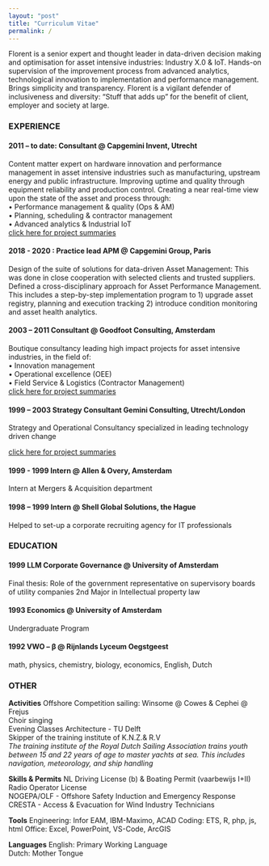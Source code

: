 ```yaml
---
layout: "post"
title: "Curriculum Vitae"
permalink: /
---
```


Florent is a senior expert and thought leader in data-driven decision making and optimisation for asset intensive industries: Industry X.0 & IoT. Hands-on supervision of the improvement process from advanced analytics, technological innovation to implementation and performance management. Brings simplicity and transparency. Florent is a vigilant defender of inclusiveness and diversity: “Stuff that adds up” for the benefit of client, employer and society at large.

### EXPERIENCE

#### 2011 – to date: Consultant @ Capgemini Invent, Utrecht 
Content matter expert on hardware innovation and performance management in asset intensive industries such as manufacturing, upstream energy and public infrastructure. Improving uptime and quality through equipment reliability and production control. Creating a near real-time view upon the state of the asset and process through:  
•	Performance management & quality (Ops & AM)  
•	Planning, scheduling & contractor management  
•	Advanced analytics & Industrial IoT  
[click here for project summaries](https://fprisse.github.io/projects_invent) 

#### 2018 - 2020 : Practice lead APM @ Capgemini Group, Paris
Design of the suite of solutions for data-driven Asset Management: This was done in close cooperation with selected clients and trusted suppliers. Defined a cross-disciplinary approach for Asset Performance Management. This includes a step-by-step implementation program to 1) upgrade asset registry, planning and execution tracking 2) introduce condition monitoring and asset health analytics.

#### 2003 – 2011 Consultant @ Goodfoot Consulting, Amsterdam  
Boutique consultancy leading high impact projects for asset intensive industries, in the field of:  
•	Innovation management  
•	Operational excellence (OEE)  
•	Field Service & Logistics (Contractor Management)  
[click here for project summaries](https://fprisse.github.io/projects_goodfoot) 

#### 1999 – 2003 Strategy Consultant Gemini Consulting, Utrecht/London
Strategy and Operational Consultancy specialized in leading technology driven change  

[click here for project summaries](https://fprisse.github.io/projects_gemini)

#### 1999 - 1999 Intern @ Allen & Overy, Amsterdam
Intern at Mergers & Acquisition department

#### 1998 – 1999 Intern @ Shell Global Solutions, the Hague
Helped to set-up a corporate recruiting agency for IT professionals

### EDUCATION
#### 1999 LLM Corporate Governance @ University of Amsterdam
Final thesis: Role of the government representative on supervisory boards of utility companies
2nd Major in Intellectual property law

#### 1993 Economics @ University of Amsterdam
Undergraduate Program

#### 1992 VWO – β @ Rijnlands Lyceum Oegstgeest
math, physics, chemistry, biology, economics, English, Dutch

### OTHER
**Activities**
Offshore Competition sailing: Winsome @ Cowes & Cephei @ Frejus  
Choir singing  
Evening Classes Architecture - TU Delft  
Skipper of the training institute of K.N.Z.& R.V  
*The training institute of the Royal Dutch Sailing Association trains youth between 15 and 22 years of age to master yachts at sea. This includes navigation, meteorology, and ship handling*

**Skills & Permits**
NL Driving License (b) & Boating Permit (vaarbewijs I+II)  
Radio Operator License  
NOGEPA/OLF - Offshore Safety Induction and Emergency Response  
CRESTA - Access & Evacuation for Wind Industry Technicians  

**Tools**
Engineering: Infor EAM, IBM-Maximo, ACAD 
Coding: ETS, R, php, js, html
Office: Excel, PowerPoint, VS-Code, ArcGIS

**Languages**
English: Primary Working Language  
Dutch: Mother Tongue 
